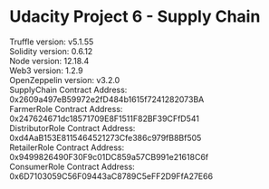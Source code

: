 # Udacity Project 6 - Supply Chain

Truffle version: v5.1.55 <br>
Solidity version: 0.6.12 <br>
Node version: 12.18.4 <br>
Web3 version: 1.2.9 <br>
OpenZeppelin version: v3.2.0 <br>
SupplyChain Contract Address: 0x2609a497eB59972e2fD484b1615f7241282073BA <br>
FarmerRole Contract Address: 0x247624671dc18571709E8F1511F82BF39CFfD541 <br>
DistributorRole Contract Address: 0xd4AaB153E8115464521273Cfe386c979fB8Bf505 <br>
RetailerRole Contract Address: 0x9499826490F30F9c01DC859a57CB991e21618C6f <br>
ConsumerRole Contract Address: 0x6D7103059C56F09443aC8789C5eFF2D9FfA27E66 <br>
